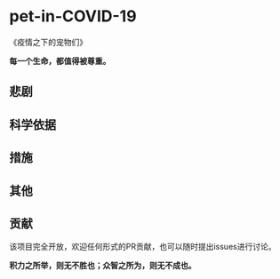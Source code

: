 # pet-in-COVID-19

《疫情之下的宠物们》

**每一个生命，都值得被尊重。**

## 悲剧

## 科学依据

## 措施

## 其他

## 贡献

该项目完全开放，欢迎任何形式的PR贡献，也可以随时提出issues进行讨论。

**积力之所举，则无不胜也；众智之所为，则无不成也。**
